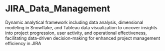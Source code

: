 # JIRA_Data_Management
Dynamic analytical framework including data analysis, dimensional modeling in Snowflake, and Tableau data visualization to uncover insights into project progression, user activity, and operational effectiveness, facilitating data-driven decision-making for enhanced project management efficiency in JIRA
